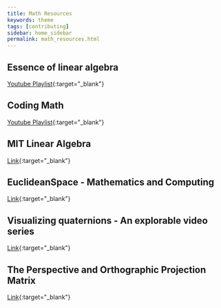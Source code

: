 ```yaml
---
title: Math Resources
keywords: theme
tags: [contributing]
sidebar: home_sidebar
permalink: math_resources.html
---
```


## Essence of linear algebra
[Youtube Playlist](https://www.youtube.com/playlist?list=PLZHQObOWTQDPD3MizzM2xVFitgF8hE_ab){:target="_blank"}

## Coding Math
[Youtube Playlist](https://www.youtube.com/playlist?list=PL7wAPgl1JVvUEb0dIygHzO4698tmcwLk9){:target="_blank"}

## MIT Linear Algebra
[Link](https://ocw.mit.edu/courses/mathematics/18-06-linear-algebra-spring-2010/index.htm){:target="_blank"}

## EuclideanSpace - Mathematics and Computing
[Link](http://www.euclideanspace.com/){:target="_blank"}

## Visualizing quaternions - An explorable video series
[Link](https://eater.net/quaternions){:target="_blank"}

## The Perspective and Orthographic Projection Matrix
[Link](https://www.scratchapixel.com/lessons/3d-basic-rendering/perspective-and-orthographic-projection-matrix/){:target="_blank"}